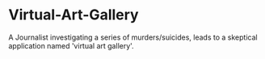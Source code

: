 # Virtual-Art-Gallery
A Journalist investigating a series of murders/suicides, leads to a skeptical application named 'virtual art gallery'.

